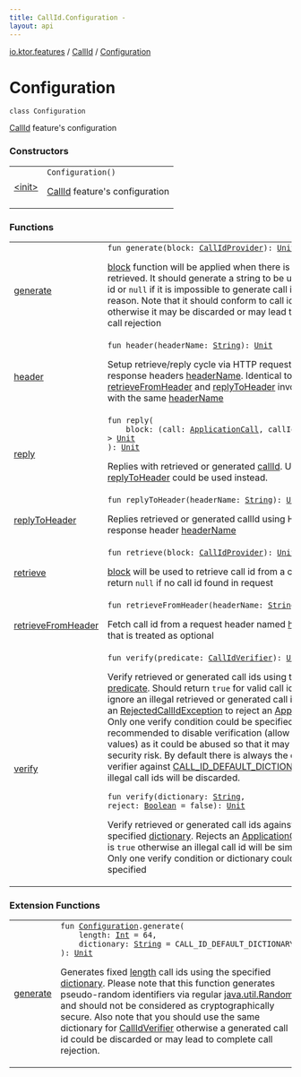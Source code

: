 ```yaml
---
title: CallId.Configuration - 
layout: api
---
```


<div class='api-docs-breadcrumbs'><a href="../../index.html">io.ktor.features</a> / <a href="../index.html">CallId</a> / <a href="./index.html">Configuration</a></div>

# Configuration

<div class="signature"><code><span class="keyword">class </span><span class="identifier">Configuration</span></code></div>

<a href="../index.html">CallId</a> feature's configuration

### Constructors

<table class="api-docs-table">
<tbody>
<tr>
<td markdown="1">

<a href="-init-.html">&lt;init&gt;</a>


</td>
<td markdown="1">
<div class="signature"><code><span class="identifier">Configuration</span><span class="symbol">(</span><span class="symbol">)</span></code></div>

<a href="../index.html">CallId</a> feature's configuration


</td>
</tr>
</tbody>
</table>

### Functions

<table class="api-docs-table">
<tbody>
<tr>
<td markdown="1">

<a href="generate.html">generate</a>


</td>
<td markdown="1">
<div class="signature"><code><span class="keyword">fun </span><span class="identifier">generate</span><span class="symbol">(</span><span class="parameterName" id="io.ktor.features.CallId.Configuration$generate(kotlin.Function1((io.ktor.application.ApplicationCall, kotlin.String)))/block">block</span><span class="symbol">:</span>&nbsp;<a href="../../-call-id-provider.html"><span class="identifier">CallIdProvider</span></a><span class="symbol">)</span><span class="symbol">: </span><a href="https://kotlinlang.org/api/latest/jvm/stdlib/kotlin/-unit/index.html"><span class="identifier">Unit</span></a></code></div>

<a href="generate.html#io.ktor.features.CallId.Configuration$generate(kotlin.Function1((io.ktor.application.ApplicationCall, kotlin.String)))/block">block</a> function will be applied when there is no call id retrieved. It should generate a string to be used
as call id or <code>null</code> if it is impossible to generate call id for some reason.
Note that it should conform to call id verification otherwise it may be discarded or may lead to
complete call rejection


</td>
</tr>
<tr>
<td markdown="1">

<a href="header.html">header</a>


</td>
<td markdown="1">
<div class="signature"><code><span class="keyword">fun </span><span class="identifier">header</span><span class="symbol">(</span><span class="parameterName" id="io.ktor.features.CallId.Configuration$header(kotlin.String)/headerName">headerName</span><span class="symbol">:</span>&nbsp;<a href="https://kotlinlang.org/api/latest/jvm/stdlib/kotlin/-string/index.html"><span class="identifier">String</span></a><span class="symbol">)</span><span class="symbol">: </span><a href="https://kotlinlang.org/api/latest/jvm/stdlib/kotlin/-unit/index.html"><span class="identifier">Unit</span></a></code></div>

Setup retrieve/reply cycle via HTTP request and response headers <a href="header.html#io.ktor.features.CallId.Configuration$header(kotlin.String)/headerName">headerName</a>.
Identical to <a href="retrieve-from-header.html">retrieveFromHeader</a> and <a href="reply-to-header.html">replyToHeader</a> invocations with the same <a href="header.html#io.ktor.features.CallId.Configuration$header(kotlin.String)/headerName">headerName</a>


</td>
</tr>
<tr>
<td markdown="1">

<a href="reply.html">reply</a>


</td>
<td markdown="1">
<div class="signature"><code><span class="keyword">fun </span><span class="identifier">reply</span><span class="symbol">(</span><br/>&nbsp;&nbsp;&nbsp;&nbsp;<span class="parameterName" id="io.ktor.features.CallId.Configuration$reply(kotlin.Function2((io.ktor.application.ApplicationCall, kotlin.String, kotlin.Unit)))/block">block</span><span class="symbol">:</span>&nbsp;<span class="symbol">(</span><span class="parameterName">call</span><span class="symbol">:</span>&nbsp;<a href="../../../io.ktor.application/-application-call/index.html"><span class="identifier">ApplicationCall</span></a><span class="symbol">,</span>&nbsp;<span class="parameterName">callId</span><span class="symbol">:</span>&nbsp;<a href="https://kotlinlang.org/api/latest/jvm/stdlib/kotlin/-string/index.html"><span class="identifier">String</span></a><span class="symbol">)</span>&nbsp;<span class="symbol">-&gt;</span>&nbsp;<a href="https://kotlinlang.org/api/latest/jvm/stdlib/kotlin/-unit/index.html"><span class="identifier">Unit</span></a><br/><span class="symbol">)</span><span class="symbol">: </span><a href="https://kotlinlang.org/api/latest/jvm/stdlib/kotlin/-unit/index.html"><span class="identifier">Unit</span></a></code></div>

Replies with retrieved or generated <a href="../../call-id.html">callId</a>. Usually <a href="reply-to-header.html">replyToHeader</a> could be used instead.


</td>
</tr>
<tr>
<td markdown="1">

<a href="reply-to-header.html">replyToHeader</a>


</td>
<td markdown="1">
<div class="signature"><code><span class="keyword">fun </span><span class="identifier">replyToHeader</span><span class="symbol">(</span><span class="parameterName" id="io.ktor.features.CallId.Configuration$replyToHeader(kotlin.String)/headerName">headerName</span><span class="symbol">:</span>&nbsp;<a href="https://kotlinlang.org/api/latest/jvm/stdlib/kotlin/-string/index.html"><span class="identifier">String</span></a><span class="symbol">)</span><span class="symbol">: </span><a href="https://kotlinlang.org/api/latest/jvm/stdlib/kotlin/-unit/index.html"><span class="identifier">Unit</span></a></code></div>

Replies retrieved or generated callId using HTTP response header <a href="reply-to-header.html#io.ktor.features.CallId.Configuration$replyToHeader(kotlin.String)/headerName">headerName</a>


</td>
</tr>
<tr>
<td markdown="1">

<a href="retrieve.html">retrieve</a>


</td>
<td markdown="1">
<div class="signature"><code><span class="keyword">fun </span><span class="identifier">retrieve</span><span class="symbol">(</span><span class="parameterName" id="io.ktor.features.CallId.Configuration$retrieve(kotlin.Function1((io.ktor.application.ApplicationCall, kotlin.String)))/block">block</span><span class="symbol">:</span>&nbsp;<a href="../../-call-id-provider.html"><span class="identifier">CallIdProvider</span></a><span class="symbol">)</span><span class="symbol">: </span><a href="https://kotlinlang.org/api/latest/jvm/stdlib/kotlin/-unit/index.html"><span class="identifier">Unit</span></a></code></div>

<a href="retrieve.html#io.ktor.features.CallId.Configuration$retrieve(kotlin.Function1((io.ktor.application.ApplicationCall, kotlin.String)))/block">block</a> will be used to retrieve call id from a call. It should return <code>null</code> if no call id found in request


</td>
</tr>
<tr>
<td markdown="1">

<a href="retrieve-from-header.html">retrieveFromHeader</a>


</td>
<td markdown="1">
<div class="signature"><code><span class="keyword">fun </span><span class="identifier">retrieveFromHeader</span><span class="symbol">(</span><span class="parameterName" id="io.ktor.features.CallId.Configuration$retrieveFromHeader(kotlin.String)/headerName">headerName</span><span class="symbol">:</span>&nbsp;<a href="https://kotlinlang.org/api/latest/jvm/stdlib/kotlin/-string/index.html"><span class="identifier">String</span></a><span class="symbol">)</span><span class="symbol">: </span><a href="https://kotlinlang.org/api/latest/jvm/stdlib/kotlin/-unit/index.html"><span class="identifier">Unit</span></a></code></div>

Fetch call id from a request header named <a href="retrieve-from-header.html#io.ktor.features.CallId.Configuration$retrieveFromHeader(kotlin.String)/headerName">headerName</a> that is treated as optional


</td>
</tr>
<tr>
<td markdown="1">

<a href="verify.html">verify</a>


</td>
<td markdown="1">
<div class="signature"><code><span class="keyword">fun </span><span class="identifier">verify</span><span class="symbol">(</span><span class="parameterName" id="io.ktor.features.CallId.Configuration$verify(kotlin.Function1((kotlin.String, kotlin.Boolean)))/predicate">predicate</span><span class="symbol">:</span>&nbsp;<a href="../../-call-id-verifier.html"><span class="identifier">CallIdVerifier</span></a><span class="symbol">)</span><span class="symbol">: </span><a href="https://kotlinlang.org/api/latest/jvm/stdlib/kotlin/-unit/index.html"><span class="identifier">Unit</span></a></code></div>

Verify retrieved or generated call ids using the specified <a href="verify.html#io.ktor.features.CallId.Configuration$verify(kotlin.Function1((kotlin.String, kotlin.Boolean)))/predicate">predicate</a>. Should return <code>true</code> for valid
call ids, <code>false</code> to ignore an illegal retrieved or generated call id
or throw an <a href="../../-rejected-call-id-exception/index.html">RejectedCallIdException</a> to reject an <a href="../../../io.ktor.application/-application-call/index.html">ApplicationCall</a>.
Only one verify condition could be specified.
It is not recommended to disable verification (allow all call id values) as it could be abused
so that it may become a security risk.
By default there is always the default verifier against <a href="../../-c-a-l-l_-i-d_-d-e-f-a-u-l-t_-d-i-c-t-i-o-n-a-r-y.html">CALL_ID_DEFAULT_DICTIONARY</a>
so all illegal call ids will be discarded.

<div class="signature"><code><span class="keyword">fun </span><span class="identifier">verify</span><span class="symbol">(</span><span class="parameterName" id="io.ktor.features.CallId.Configuration$verify(kotlin.String, kotlin.Boolean)/dictionary">dictionary</span><span class="symbol">:</span>&nbsp;<a href="https://kotlinlang.org/api/latest/jvm/stdlib/kotlin/-string/index.html"><span class="identifier">String</span></a><span class="symbol">, </span><span class="parameterName" id="io.ktor.features.CallId.Configuration$verify(kotlin.String, kotlin.Boolean)/reject">reject</span><span class="symbol">:</span>&nbsp;<a href="https://kotlinlang.org/api/latest/jvm/stdlib/kotlin/-boolean/index.html"><span class="identifier">Boolean</span></a>&nbsp;<span class="symbol">=</span>&nbsp;false<span class="symbol">)</span><span class="symbol">: </span><a href="https://kotlinlang.org/api/latest/jvm/stdlib/kotlin/-unit/index.html"><span class="identifier">Unit</span></a></code></div>

Verify retrieved or generated call ids against the specified <a href="verify.html#io.ktor.features.CallId.Configuration$verify(kotlin.String, kotlin.Boolean)/dictionary">dictionary</a>.
Rejects an <a href="../../../io.ktor.application/-application-call/index.html">ApplicationCall</a> if <a href="verify.html#io.ktor.features.CallId.Configuration$verify(kotlin.String, kotlin.Boolean)/reject">reject</a> is <code>true</code>
otherwise an illegal call id will be simply ignored.
Only one verify condition or dictionary could be specified


</td>
</tr>
</tbody>
</table>

### Extension Functions

<table class="api-docs-table">
<tbody>
<tr>
<td markdown="1">

<a href="../../generate.html">generate</a>


</td>
<td markdown="1">
<div class="signature"><code><span class="keyword">fun </span><a href="./index.md"><span class="identifier">Configuration</span></a><span class="symbol">.</span><span class="identifier">generate</span><span class="symbol">(</span><br/>&nbsp;&nbsp;&nbsp;&nbsp;<span class="parameterName" id="io.ktor.features$generate(io.ktor.features.CallId.Configuration, kotlin.Int, kotlin.String)/length">length</span><span class="symbol">:</span>&nbsp;<a href="https://kotlinlang.org/api/latest/jvm/stdlib/kotlin/-int/index.html"><span class="identifier">Int</span></a>&nbsp;<span class="symbol">=</span>&nbsp;64<span class="symbol">, </span><br/>&nbsp;&nbsp;&nbsp;&nbsp;<span class="parameterName" id="io.ktor.features$generate(io.ktor.features.CallId.Configuration, kotlin.Int, kotlin.String)/dictionary">dictionary</span><span class="symbol">:</span>&nbsp;<a href="https://kotlinlang.org/api/latest/jvm/stdlib/kotlin/-string/index.html"><span class="identifier">String</span></a>&nbsp;<span class="symbol">=</span>&nbsp;CALL_ID_DEFAULT_DICTIONARY<br/><span class="symbol">)</span><span class="symbol">: </span><a href="https://kotlinlang.org/api/latest/jvm/stdlib/kotlin/-unit/index.html"><span class="identifier">Unit</span></a></code></div>

Generates fixed <a href="../../generate.html#io.ktor.features$generate(io.ktor.features.CallId.Configuration, kotlin.Int, kotlin.String)/length">length</a> call ids using the specified <a href="../../generate.html#io.ktor.features$generate(io.ktor.features.CallId.Configuration, kotlin.Int, kotlin.String)/dictionary">dictionary</a>.
Please note that this function generates pseudo-random identifiers via regular <a href="http://docs.oracle.com/javase/6/docs/api/java/util/Random.html">java.util.Random</a>
and should not be considered as cryptographically secure.
Also note that you should use the same dictionary for <a href="../../-call-id-verifier.html">CallIdVerifier</a> otherwise a generated call id could be
discarded or may lead to complete call rejection.


</td>
</tr>
</tbody>
</table>
